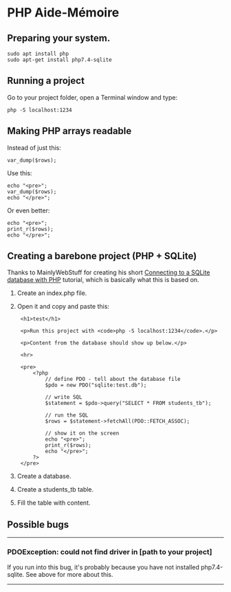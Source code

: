# PHP Aide-Mémoire

## Preparing your system.

    sudo apt install php
    sudo apt-get install php7.4-sqlite

## Running a project

Go to your project folder, open a Terminal window and type:

    php -S localhost:1234

## Making PHP arrays readable

Instead of just this:

    var_dump($rows);

Use this:

    echo "<pre>";
    var_dump($rows);
    echo "</pre>";

Or even better:

    echo "<pre>";
    print_r($rows);
    echo "</pre>";

## Creating a barebone project (PHP + SQLite)

Thanks to MainlyWebStuff for creating his short [Connecting to a SQLite database with PHP](https://www.youtube.com/watch?v=bR3nxnCGqmY) tutorial, which is basically what this is based on.

1. Create an index.php file.
1. Open it and copy and paste this:

        <h1>test</h1>

        <p>Run this project with <code>php -S localhost:1234</code>.</p>

        <p>Content from the database should show up below.</p>

        <hr>

        <pre>
            <?php
                // define PDO - tell about the database file
                $pdo = new PDO("sqlite:test.db");

                // write SQL
                $statement = $pdo->query("SELECT * FROM students_tb");

                // run the SQL
                $rows = $statement->fetchAll(PDO::FETCH_ASSOC);

                // show it on the screen
                echo "<pre>";
                print_r($rows);
                echo "</pre>";
            ?>
        </pre>

1. Create a database.
1. Create a students_tb table.
1. Fill the table with content.

## Possible bugs

___

### PDOException: could not find driver in [path to your project]

If you run into this bug, it's probably because you have not installed php7.4-sqlite. See above for more about this.

___



